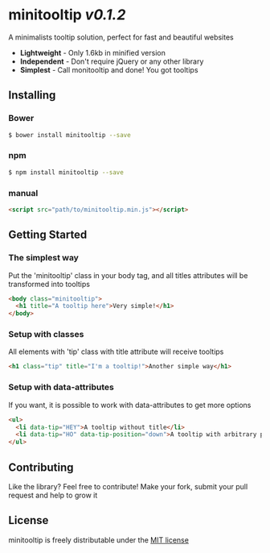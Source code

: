 # minitooltip *v0.1.2*
A minimalists tooltip solution, perfect for fast and beautiful websites

- **Lightweight** - Only 1.6kb in minified version
- **Independent** - Don't require jQuery or any other library
- **Simplest** - Call monitooltip and done! You got tooltips

## Installing

### Bower
```bash
$ bower install minitooltip --save
```

### npm
```bash
$ npm install minitooltip --save
```

### manual
```html
<script src="path/to/minitooltip.min.js"></script>
```

## Getting Started

### The simplest way
Put the 'minitooltip' class in your body tag, and all titles attributes will be transformed into tooltips
```html
<body class="minitooltip">
  <h1 title="A tooltip here">Very simple!</h1>
</body>
```

### Setup with classes
All elements with 'tip' class with title attribute will receive tooltips
```html
<h1 class="tip" title="I'm a tooltip!">Another simple way</h1>
```

### Setup with data-attributes
If you want, it is possible to work with data-attributes to get more options
```html
<ul>
  <li data-tip="HEY">A tooltip without title</li>
  <li data-tip="HO" data-tip-position="down">A tooltip with arbitrary position</li>
</ul>
```

## Contributing
Like the library? Feel free to contribute! Make your fork, submit your pull request and help to grow it

## License
minitooltip is freely distributable under the [MIT license](https://github.com/leonardocamelo/minitooltip/blob/master/LICENSE)
